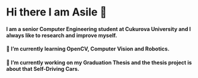 
# Hi there I am Asile 👋


#### I am a senior Computer Engineering student at Cukurova University and I always like to research and improve myself.  


#### 🌱 I’m currently learning OpenCV, Computer Vision and Robotics.


#### 🔭 I’m currently working on my Graduation Thesis and the thesis project is about that Self-Driving Cars. 


<!--
Here are some ideas to get you started:

- 👯 I’m looking to collaborate on ...
- 🤔 I’m looking for help with ...
- 💬 Ask me about ...
- 📫 How to reach me: ...
- 😄 Pronouns: ...
- ⚡ Fun fact: ...
--!>
